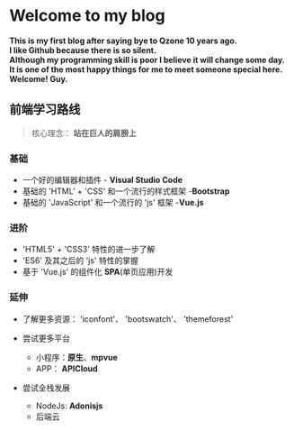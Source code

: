 # Welcome to my blog  
**This is my first blog after saying bye to Qzone 10 years ago.  
I like Github because there is so silent.  
Although my programming skill is poor I believe it will change some day.  
It is one of the most happy things for me to meet someone special here.  
Welcome! Guy.**  
  
  
  ## 前端学习路线

> 核心理念： **站在巨人的肩膀上**

### 基础
- 一个好的编辑器和插件 - **Visual Studio Code**  
- 基础的 'HTML' + 'CSS' 和一个流行的样式框架 -**Bootstrap**  
- 基础的 'JavaScript' 和一个流行的 'js' 框架 -**Vue.js**  

### 进阶
- 'HTML5' + 'CSS3' 特性的进一步了解  
- 'ES6' 及其之后的 'js' 特性的掌握  
- 基于 'Vue.js' 的组件化 **SPA**(单页应用)开发  

### 延伸
- 了解更多资源： 'iconfont'、 'bootswatch'、 'themeforest'   
- 尝试更多平台  
  - 小程序：**原生**、**mpvue**  
  - APP： **APICloud**  

- 尝试全栈发展  
  - NodeJs: **Adonisjs**  
  - 后端云
